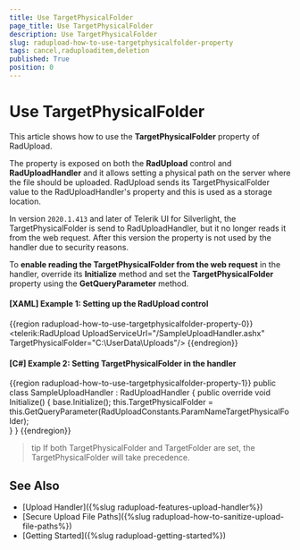 ```yaml
---
title: Use TargetPhysicalFolder
page_title: Use TargetPhysicalFolder
description: Use TargetPhysicalFolder
slug: radupload-how-to-use-targetphysicalfolder-property
tags: cancel,raduploaditem,deletion
published: True
position: 0
---
```


# Use TargetPhysicalFolder

This article shows how to use the __TargetPhysicalFolder__ property of RadUpload.

The property is exposed on both the __RadUpload__ control and __RadUploadHandler__ and it allows setting a physical path on the server where the file should be uploaded. RadUpload sends its TargetPhysicalFolder value to the RadUploadHandler's property and this is used as a storage location.

In version `2020.1.413` and later of Telerik UI for Silverlight, the TargetPhysicalFolder is send to RadUploadHandler, but it no longer reads it from the web request. After this version the property is not used by the handler due to security reasons. 

To __enable reading the TargetPhysicalFolder from the web request__ in the handler, override its __Initialize__ method and set the __TargetPhysicalFolder__ property using the __GetQueryParameter__ method.

#### __[XAML] Example 1: Setting up the RadUpload control__  
{{region radupload-how-to-use-targetphysicalfolder-property-0}}
	<telerik:RadUpload UploadServiceUrl="/SampleUploadHandler.ashx" TargetPhysicalFolder="C:\UserData\Uploads"/>
{{endregion}}

#### __[C#] Example 2: Setting TargetPhysicalFolder in the handler__  
{{region radupload-how-to-use-targetphysicalfolder-property-1}}
	public class SampleUploadHandler : RadUploadHandler
    {
        public override void Initialize()
        {
            base.Initialize();
            this.TargetPhysicalFolder = this.GetQueryParameter(RadUploadConstants.ParamNameTargetPhysicalFolder);            
        }
	}
{{endregion}}

>tip If both TargetPhysicalFolder and TargetFolder are set, the TargetPhysicalFolder will take precedence.

## See Also  
 * [Upload Handler]({%slug radupload-features-upload-handler%})
 * [Secure Upload File Paths]({%slug radupload-how-to-sanitize-upload-file-paths%})
 * [Getting Started]({%slug radupload-getting-started%})
